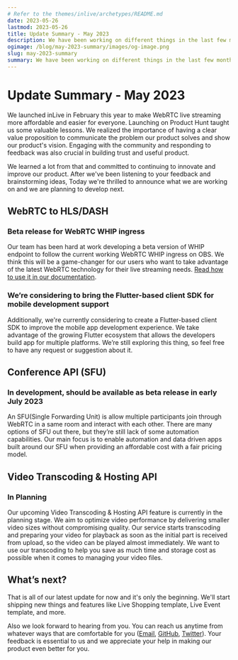 ```yaml
---
# Refer to the themes/inlive/archetypes/README.md
date: 2023-05-26
lastmod: 2023-05-26
title: Update Summary - May 2023
description: We have been working on different things in the last few months. See what we are working on and we are planning to develop next.
ogimage: /blog/may-2023-summary/images/og-image.png
slug: may-2023-summary
summary: We have been working on different things in the last few months. Today, we're thrilled to announce the updates about what we are working on and we are planning to develop next.
---
```


# Update Summary - May 2023

We launched inLive in February this year to make WebRTC live streaming more affordable and easier for everyone. Launching on Product Hunt taught us some valuable lessons. We realized the importance of having a clear value proposition to communicate the problem our product solves and show our product's vision. Engaging with the community and responding to feedback was also crucial in building trust and useful product.

We learned a lot from that and committed to continuing to innovate and improve our product. After we've been listening to your feedback and brainstorming ideas, Today we're thrilled to announce what we are working on and we are planning to develop next.

## WebRTC to HLS/DASH

### Beta release for WebRTC WHIP ingress

Our team has been hard at work developing a beta version of WHIP endpoint to follow the current working WebRTC WHIP ingress on OBS. We think this will be a game-changer for our users who want to take advantage of the latest WebRTC technology for their live streaming needs. [Read how to use it in our documentation](/docs/tutorial/tutorial-app-with-whip/).

### We’re considering to bring the Flutter-based client SDK for mobile development support

Additionally, we're currently considering to create a Flutter-based client SDK to improve the mobile app development experience. We take advantage of the growing Flutter ecosystem that allows the developers build app for multiple platforms. We’re still exploring this thing, so feel free to have any request or suggestion about it.

## Conference API (SFU)

### In development, should be available as beta release in early July 2023

An SFU(Single Forwarding Unit) is allow multiple participants join through WebRTC in a same room and interact with each other. There are many options of SFU out there, but they’re still lack of some automation capabilities. Our main focus is to enable automation and data driven apps built around our SFU when providing an affordable cost with a fair pricing model.

## Video Transcoding & Hosting API

### In Planning

Our upcoming Video Transcoding & Hosting API feature is currently in the planning stage. We aim to optimize video performance by delivering smaller video sizes without compromising quality. Our service starts transcoding and preparing your video for playback as soon as the initial part is received from upload, so the video can be played almost immediately. We want to use our transcoding to help you save as much time and storage cost as possible when it comes to managing your video files.

## What’s next?

That is all of our latest update for now and it's only the beginning. We'll start shipping new things and features like Live Shopping template, Live Event template, and more.

Also we look forward to hearing from you. You can reach us anytime from whatever ways that are comfortable for you (<a href="mailto:{{< getenv env=`_HUGO_INLIVE_EMAIL` >}}" target="_blank" rel="noopener noreferrer">Email</a>, <a href="https://github.com/orgs/inlivedev/discussions" target="_blank" rel="noopener noreferrer">GitHub</a>, <a href="https://twitter.com/inliveapp" target="_blank" rel="noopener noreferrer">Twitter</a>). Your feedback is essential to us and we appreciate your help in making our product even better for you.